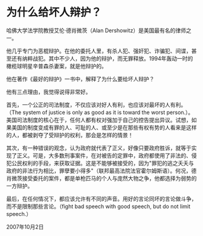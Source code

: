 # 为什么给坏人辩护？

哈佛大学法学院教授艾伦·德肖微茨（Alan Dershowitz）是美国最有名的律师之一。

他几乎专门为恶棍辩护。在他的委托人里，有杀人犯、强奸犯、诈骗犯、间谍，甚至还有纳粹战犯。其中不少人，因为他的辩护，而无罪释放。1994年轰动一时的橄榄球明星辛普森杀妻案，就是他辩护的。

他在著作《最好的辩护》一书中，解释了为什么要给坏人辩护？

他有三点理由，我觉得说得非常好。

首先，一个公正的司法制度，不仅应该对好人有利，也应该对最坏的人有利。（The system of justice is only as good as it is toward the worst person.）。美国司法制度的核心在于，任何人都有权对强加于自己的控告提出异议。试想，如果美国的制度变成有罪的人、可耻的人、或至少是在那些有权有势的人看来是这样的人，都被剥夺了受辩护的权利，那会是怎样的情景！

其次，有一种错误的观念，认为政府就代表了正义，好像只要政府胜诉，就等于实现了正义。可是，大多数刑事案件，在对被告的定罪中，政府都使用了非法的、侵犯公民权利的手段，来获取证据。这是不能够被接受的，因为"罪犯的逃之夭夭与政府的非法行为相比，罪孽要小得多"（联邦最高法院法官霍尔姆斯语）。何况，德肖微茨接受委托的案件，都是单枪匹马的个人与庞然大物之争，他都选择为弱势的一方辩护。

最后，在任何情况下，都应该允许有不同的声音。用好的言论同坏的言论做斗争，而不是限制那些言论。（fight bad speech with good speech, but do not limit speech.）

2007年10月2日
